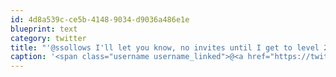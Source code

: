 ```yaml
---
id: 4d8a539c-ce5b-4148-9034-d9036a486e1e
blueprint: text
category: twitter
title: "'@ssollows I'll let you know, no invites until I get to level 2.5"
caption: '<span class="username username_linked">@<a href="https://twitter.com/ssollows" title="Scott Sollows">ssollows</a></span> I''ll let you know, no invites until I get to level 2.5'
---
```

